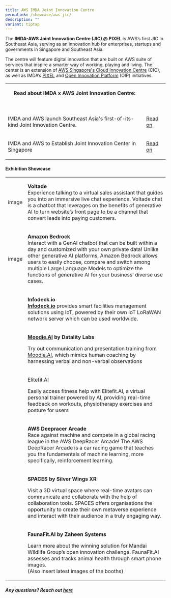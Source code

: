 ```yaml
---
title: AWS IMDA Joint Innovation Centre
permalink: /showcase/aws-jic/
description: ""
variant: tiptap
---
```

<p>The <strong>IMDA-AWS Joint Innovation Centre (JIC) @ PIXEL</strong> is AWS’s
first JIC in Southeast Asia, serving as an innovation hub for enterprises,
startups and governments in Singapore and Southeast Asia.</p>
<p>The centre will feature digital innovation that are built on AWS suite
of services that inspire a smarter way of working, playing and living.
The center is an extension of <a href="https://aws.amazon.com/government-education/cloud-innovation-centers/" rel="noopener noreferrer nofollow" target="_blank">AWS Singapore's Cloud Innovation Centre</a> (CIC),
as well as IMDA’s <a href="https://pixel.imda.gov.sg/" rel="noopener noreferrer nofollow" target="_blank">PIXEL</a> and <a href="https://www.openinnovation.sg/imda" rel="noopener noreferrer nofollow" target="_blank">Open Innovation Platform</a> (OIP)
initiatives.</p>
<table style="minWidth: 50px">
<colgroup>
<col>
<col>
</colgroup>
<tbody>
<tr>
<th rowspan="1" colspan="1">
<p>Read about IMDA x AWS Joint Innovation Centre:</p>
</th>
<th rowspan="1" colspan="1">
<p></p>
</th>
</tr>
<tr>
<td rowspan="1" colspan="1">
<p></p>
</td>
<td rowspan="1" colspan="1">
<p></p>
</td>
</tr>
<tr>
<td rowspan="1" colspan="1">
<p>IMDA and AWS launch Southeast Asia's first-of-its-kind Joint Innovation
Centre.</p>
</td>
<td rowspan="1" colspan="1">
<p><a href="https://pixel.imda.gov.sg/stories/aws-jic/" rel="noopener noreferrer nofollow" target="_blank">Read on</a>
</p>
</td>
</tr>
<tr>
<td rowspan="1" colspan="1">
<p>IMDA and AWS to Establish Joint Innovation Center in Singapore</p>
</td>
<td rowspan="1" colspan="1">
<p><a href="https://w.media/imda-aws-to-establish-joint-innovation-center-in-singapore/" rel="noopener noreferrer nofollow" target="_blank">Read on</a>
</p>
</td>
</tr>
</tbody>
</table>
<h4>Exhibition Showcase</h4>
<table style="minWidth: 50px">
<colgroup>
<col>
<col>
</colgroup>
<tbody>
<tr>
<td rowspan="1" colspan="1">
<p>image
<br>
</p>
</td>
<td rowspan="1" colspan="1">
<p><strong>Voltade<br></strong>Experience talking to a virtual sales assistant
that guides you into an immersive live chat experience. Voltade chat is
a chatbot that leverages on the benefits of generative AI to turn website’s
front page to be a channel that convert leads into paying customers.</p>
</td>
</tr>
<tr>
<td rowspan="1" colspan="1">
<p>image
<br>
</p>
</td>
<td rowspan="1" colspan="1">
<p><strong>Amazon Bedrock<br></strong>Interact with a GenAI chatbot that
can be built within a day and customized with your own private data! Unlike
other generative AI platforms, Amazon Bedrock allows users to easily choose,
compare and switch among multiple Large Language Models to optimize the
functions of generative AI for your business’ diverse use cases.</p>
</td>
</tr>
<tr>
<td rowspan="1" colspan="1">
<p>
<br>
</p>
</td>
<td rowspan="1" colspan="1">
<p><strong>Infodeck.io<br><a href="http://Infodeck.io" rel="noopener noreferrer nofollow" target="_blank">Infodeck.io</a> </strong>provides
smart facilities management solutions using IoT, powered by their own IoT
LoRaWAN network server which can be used worldwide.</p>
</td>
</tr>
<tr>
<td rowspan="1" colspan="1">
<p>
<br>
</p>
</td>
<td rowspan="1" colspan="1">
<p><strong><a href="http://Moodie.AI" rel="noopener noreferrer nofollow" target="_blank">Moodie.AI</a> by Datality Labs</strong>
</p>
<p>Try out communication and presentation training from <a href="http://Moodie.AI" rel="noopener noreferrer nofollow" target="_blank">Moodie.AI</a>,
which mimics human coaching by harnessing verbal and non-verbal observations</p>
</td>
</tr>
<tr>
<td rowspan="1" colspan="1">
<p>
<br>
</p>
</td>
<td rowspan="1" colspan="1">
<p>Elitefit.AI</p>
<p>Easily access fitness help with Elitefit.AI, a virtual personal trainer
powered by AI, providing real-time feedback on workouts, physiotherapy
exercises and posture for users
<br>
</p>
</td>
</tr>
<tr>
<td rowspan="1" colspan="1">
<p>
<br>
</p>
</td>
<td rowspan="1" colspan="1">
<p><strong>AWS Deepracer Arcade<br></strong>Race against machine and compete
in a global racing league in the AWS DeepRacer Arcade! The AWS DeepRacer
Arcade is a car racing game that teaches you the fundamentals of machine
learning, more specifically, reinforcement learning.</p>
</td>
</tr>
<tr>
<td rowspan="1" colspan="1">
<p>
<br>
</p>
</td>
<td rowspan="1" colspan="1">
<p><strong>SPACES by Silver Wings XR</strong>
</p>
<p>Visit a 3D virtual space where real-time avatars can communicate and collaborate
with the help of collaboration tools. SPACES offers organisations the opportunity
to create their own metaverse experience and interact with their audience
in a truly engaging way.</p>
</td>
</tr>
<tr>
<td rowspan="1" colspan="1">
<p></p>
</td>
<td rowspan="1" colspan="1">
<p><strong>FaunaFit.AI by Zaheen Systems</strong>
</p>
<p>Learn more about the winning solution for Mandai Wildlife Group’s open
innovation challenge. FaunaFit.AI assesses and tracks animal health through
smart phone images.
<br>(Also insert latest images of the booths)</p>
</td>
</tr>
</tbody>
</table>
<h5>Any questions? Reach out <a href="mailto:farmji@amazon.com" rel="noopener noreferrer nofollow" target="_blank">here</a></h5>
<p></p>